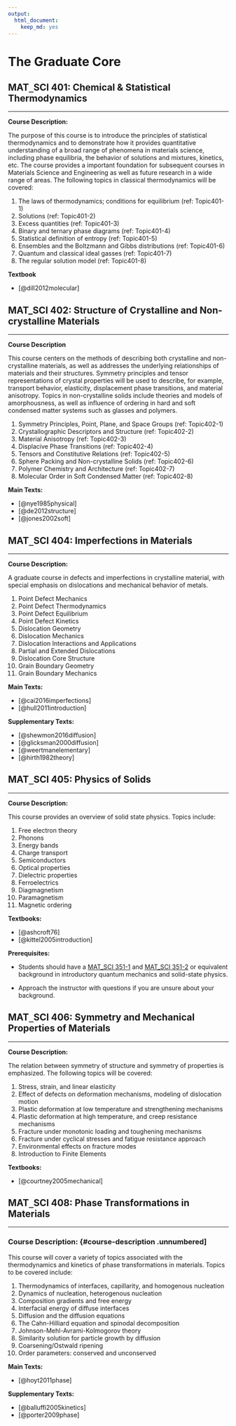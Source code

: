 ```yaml
---
output: 
  html_document: 
    keep_md: yes
---
```

# The Graduate Core

## MAT`_`SCI 401: Chemical & Statistical Thermodynamics

------------------------------------------------------------------------

**Course Description:**

The purpose of this course is to introduce the principles of statistical thermodynamics and to demonstrate how it provides quantitative understanding of a broad range of phenomena in materials science, including phase equilibria, the behavior of solutions and mixtures, kinetics, etc. The course provides a important foundation for subsequent courses in Materials Science and Engineering as well as future research in a wide range of areas. The following topics in classical thermodynamics will be covered:

1. The laws of thermodynamics; conditions for equilibrium (ref: Topic401-1)
2. Solutions (ref: Topic401-2)
3. Excess quantities (ref: Topic401-3)
4. Binary and ternary phase diagrams (ref: Topic401-4)
5. Statistical definition of entropy (ref: Topic401-5)
6. Ensembles and the Boltzmann and Gibbs distributions (ref: Topic401-6)
7. Quantum and classical ideal gasses (ref: Topic401-7)
8. The regular solution model (ref: Topic401-8)

**Textbook**

- [@dill2012molecular]

## MAT\_SCI 402: Structure of Crystalline and Non-crystalline Materials

------------------------------------------------------------------------

**Course Description**

This course centers on the methods of describing both crystalline and non-crystalline materials, as well as addresses the underlying relationships of materials and their structures. Symmetry principles and tensor representations of crystal properties will be used to describe, for example, transport behavior, elasticity, displacement phase transitions, and material anisotropy. Topics in non-crystalline solids include theories and models of amorphousness, as well as influence of ordering in hard and soft condensed matter systems such as glasses and polymers.

1. Symmetry Principles, Point, Plane, and Space Groups (ref: Topic402-1)
2. Crystallographic Descriptors and Structure (ref: Topic402-2)
3. Material Anisotropy (ref: Topic402-3)
4. Displacive Phase Transitions (ref: Topic402-4)
5. Tensors and Constitutive Relations (ref: Topic402-5)
6. Sphere Packing and Non-crystalline Solids (ref: Topic402-6)
7. Polymer Chemistry and Architecture (ref: Topic402-7)
8. Molecular Order in Soft Condensed Matter (ref: Topic402-8)

**Main Texts:**

- [@nye1985physical]
- [@de2012structure]
- [@jones2002soft]

## MAT`_`SCI 404: Imperfections in Materials

------------------------------------------------------------------------

**Course Description:**

A graduate course in defects and imperfections in crystalline material, with special emphasis on dislocations and mechanical behavior of metals.

1. Point Defect Mechanics
2. Point Defect Thermodynamics
3. Point Defect Equilibrium
4. Point Defect Kinetics
5. Dislocation Geometry
6. Dislocation Mechanics
7. Dislocation Interactions and Applications
8. Partial and Extended Dislocations
9. Dislocation Core Structure
10. Grain Boundary Geometry
11. Grain Boundary Mechanics

**Main Texts:**

- [@cai2016imperfections]
- [@hull2011introduction]

**Supplementary Texts:**

- [@shewmon2016diffusion]
- [@glicksman2000diffusion]
- [@weertmanelementary]
- [@hirth1982theory]  

## MAT`_`SCI 405: Physics of Solids

------------------------------------------------------------------------

**Course Description:**

This course provides an overview of solid state physics. Topics include:

1. Free electron theory
2. Phonons
3. Energy bands
4. Charge transport
5. Semiconductors
6. Optical properties
7. Dielectric properties
8. Ferroelectrics
9. Diagmagnetism
10. Paramagnetism
11. Magnetic ordering

**Textbooks:**

- [@ashcroft76] 
- [@kittel2005introduction] 

**Prerequisites:**

-   Students should have a [MAT_SCI 351-1](https://www.mccormick.northwestern.edu/materials-science/courses/descriptions/351-1.html) and [MAT_SCI 351-2](https://www.mccormick.northwestern.edu/materials-science/courses/descriptions/351-2.html) or equivalent background in introductory quantum mechanics and solid-state physics.

-   Approach the instructor with questions if you are unsure about your background.

## MAT`_`SCI 406: Symmetry and Mechanical Properties of Materials

------------------------------------------------------------------------

**Course Description:**

The relation between symmetry of structure and symmetry of properties is emphasized. The following topics will be covered:

1. Stress, strain, and linear elasticity
2. Effect of defects on deformation mechanisms, modeling of dislocation motion
3. Plastic deformation at low temperature and strengthening mechanisms
4. Plastic deformation at high temperature, and creep resistance mechanisms
5. Fracture under monotonic loading and toughening mechanisms
6. Fracture under cyclical stresses and fatigue resistance approach
7. Environmental effects on fracture modes
8. Introduction to Finite Elements

**Textbooks:**

- [@courtney2005mechanical]

## MAT`_`SCI 408: Phase Transformations in Materials

------------------------------------------------------------------------

### Course Description: {#course-description .unnumbered]

This course will cover a variety of topics associated with the thermodynamics and kinetics of phase transformations in materials. Topics to be covered include:

1. Thermodynamics of interfaces, capillarity, and homogenous nucleation
2. Dynamics of nucleation, heterogenous nucleation
3. Composition gradients and free energy
4. Interfacial energy of diffuse interfaces
5. Diffusion and the diffusion equations
6. The Cahn-Hilliard equation and spinodal decomposition
7. Johnson-Mehl-Avrami-Kolmogorov theory
8. Similarity solution for particle growth by diffusion
9. Coarsening/Ostwald ripening
10. Order parameters: conserved and unconserved

**Main Texts:**

- [@hoyt2011phase]

**Supplementary Texts:**

- [@balluffi2005kinetics]
- [@porter2009phase] 
